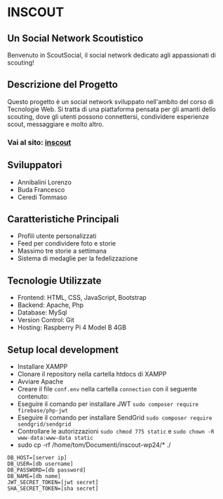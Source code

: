 # INSCOUT
## Un Social Network Scoutistico

Benvenuto in ScoutSocial, il social network dedicato agli appassionati di scouting!

## Descrizione del Progetto

Questo progetto è un social network sviluppato nell'ambito del corso di Tecnologie Web. Si tratta di una piattaforma pensata per gli amanti dello scouting, dove gli utenti possono connettersi, condividere esperienze scout, messaggiare e molto altro.

### Vai al sito: [inscout](https://inscout.me)

## Sviluppatori

- Annibalini Lorenzo
- Buda Francesco
- Ceredi Tommaso

## Caratteristiche Principali

- Profili utente personalizzati
- Feed per condividere foto e storie
- Massimo tre storie a settimana
- Sistema di medaglie per la fedelizzazione

## Tecnologie Utilizzate

- Frontend: HTML, CSS, JavaScript, Bootstrap
- Backend: Apache, Php
- Database: MySql
- Version Control: Git
- Hosting: Raspberry Pi 4 Model B 4GB

## Setup local development

- Installare XAMPP
- Clonare il repository nella cartella htdocs di XAMPP
- Avviare Apache
- Creare il file `conf.env` nella cartella `connection` con il seguente contenuto:
- Eseguire il comando per installare JWT `sudo composer require firebase/php-jwt`
- Eseguire il comando per installare SendGrid `sudo composer require sendgrid/sendgrid`
- Controllare le autorizzazioni `sudo chmod 775 static` e `sudo chown -R www-data:www-data static`
- sudo cp -rf /home/tom/Documenti/inscout-wp24/* ./


```
DB_HOST=[server ip]
DB_USER=[db username]
DB_PASSWORD=[db password]
DB_NAME=[db name]
JWT_SECRET_TOKEN=[jwt secret]
SHA_SECRET_TOKEN=[sha secret]
```